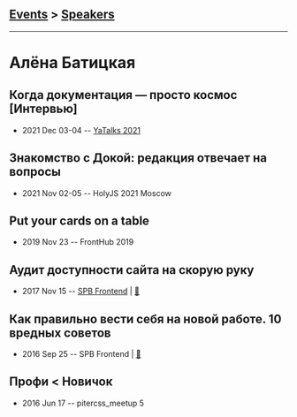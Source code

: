 ## [Events](../README.md) > [Speakers](../speakers.md)
---

# Алёна Батицкая

## Когда документация — просто космос [Интервью]
- 2021 Dec 03-04 -- [YaTalks 2021](https://www.youtube.com/watch?v=ByHfkwGCR4A&t=19307s)    
## Знакомство с Докой: редакция отвечает на вопросы
- 2021 Nov 02-05 -- HolyJS 2021 Moscow    
## Put your cards on a table
- 2019 Nov 23 -- FrontHub 2019    
## Аудит доступности сайта на скорую руку
- 2017 Nov 15 -- [SPB Frontend](https://www.youtube.com/watch?v=OYs5H0t_ryA)  | [:notebook:](http://amp.gs/B2s5)  
## Как правильно вести себя на новой работе. 10 вредных советов
- 2016 Sep 25 -- SPB Frontend  | [:notebook:](https://solarrust.github.io/spbfrontend0916/)  
## Профи &lt; Новичок
- 2016 Jun 17 -- pitercss_meetup 5    
